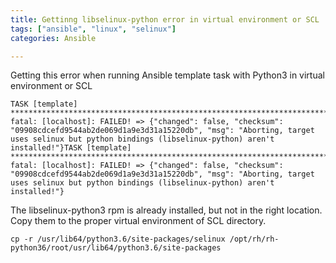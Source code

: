 ```yaml
---
title: Gettinng libselinux-python error in virtual environment or SCL
tags: ["ansible", "linux", "selinux"]
categories: Ansible

---
```


Getting this error when running Ansible template task with Python3 in virtual environment or SCL

```shell
TASK [template] **********************************************************************************************************************************************************
fatal: [localhost]: FAILED! => {"changed": false, "checksum": "09908cdcefd9544ab2de069d1a9e3d31a15220db", "msg": "Aborting, target uses selinux but python bindings (libselinux-python) aren't installed!"}TASK [template] **********************************************************************************************************************************************************
fatal: [localhost]: FAILED! => {"changed": false, "checksum": "09908cdcefd9544ab2de069d1a9e3d31a15220db", "msg": "Aborting, target uses selinux but python bindings (libselinux-python) aren't installed!"}
```

The libselinux-python3 rpm is already installed, but not in the right location.  Copy them to the proper virtual environment of SCL directory.

```shell
cp -r /usr/lib64/python3.6/site-packages/selinux /opt/rh/rh-python36/root/usr/lib64/python3.6/site-packages
```